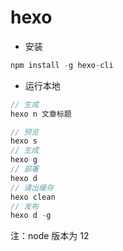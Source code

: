 
# hexo
- 安装
```js
npm install -g hexo-cli
```

- 运行本地
```js
// 生成
hexo n 文章标题

// 预览
hexo s
// 生成
hexo g
// 部署
hexo d
// 请出缓存
hexo clean
// 发布
hexo d -g
```

注：node 版本为 12
